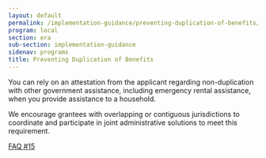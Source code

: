 ```yaml
---
layout: default
permalink: /implementation-guidance/preventing-duplication-of-benefits/
program: local
section: era
sub-section: implementation-guidance
sidenav: programs
title: Preventing Duplication of Benefits
---
```


You can rely on an attestation from the applicant regarding non-duplication with other government assistance, including emergency rental assistance, when you provide assistance to a household. 

We encourage grantees with overlapping or contiguous jurisdictions to coordinate and participate in joint administrative solutions to meet this requirement.

<a href="{{ site.baseurl }}/implementation-guidance/faqs#15" class="era-guidance__faq-reference"><span class="usa-tag">FAQ #15</span></a>